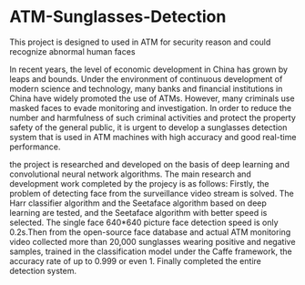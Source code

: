 # ATM-Sunglasses-Detection

This project is designed to used in ATM for security reason and could recognize abnormal human faces

In recent years, the level of economic development in China has grown by leaps and bounds. Under the environment of continuous development of modern science and technology, many banks and financial institutions in China have widely promoted the use of ATMs. However, many criminals use masked faces to evade monitoring and investigation. In order to reduce the number and harmfulness of such criminal activities and protect the property safety of the general public, it is urgent to develop a sunglasses detection system that is used in ATM machines with high accuracy and good real-time performance.

the project is researched and developed on the basis of deep learning and convolutional neural network algorithms. The main research and development work completed by the projecy is as follows:
Firstly, the problem of detecting face from the surveillance video stream is solved. The Harr classifier algorithm and the Seetaface algorithm based on deep learning are tested, and the Seetaface algorithm with better speed is selected. The single face 640*640 picture face detection speed is only 0.2s.Then from the open-source face database and actual ATM monitoring video collected more than 20,000 sunglasses wearing positive and negative samples, trained in the classification model under the Caffe framework, the accuracy rate of up to 0.999 or even 1. Finally completed the entire detection system.
